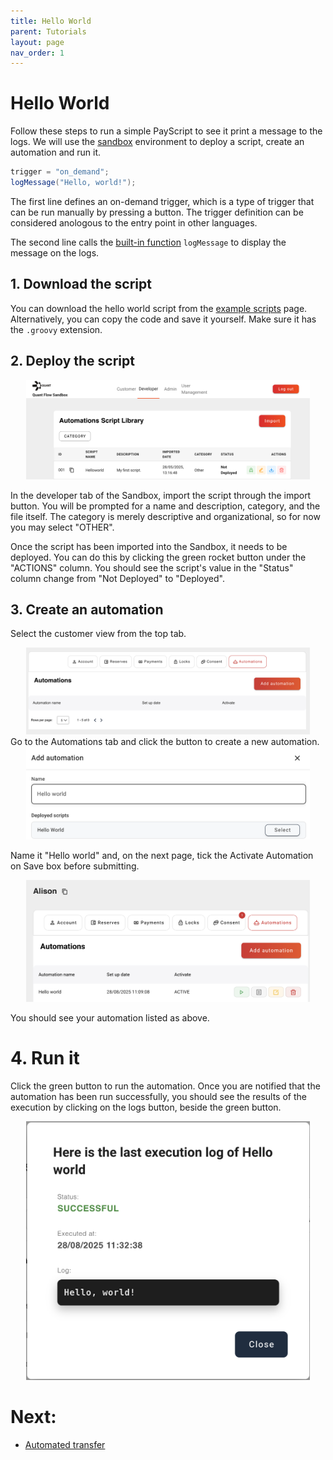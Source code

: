 ```yaml
---
title: Hello World
parent: Tutorials
layout: page
nav_order: 1
---
```


# Hello World
Follow these steps to run a simple PayScript to see it print a message to the logs.
We will use the [sandbox](sandbox) environment to deploy a script, create an automation and run it.

```groovy
trigger = "on_demand";
logMessage("Hello, world!");
```

The first line defines an on-demand trigger, which is a type of trigger that can be run manually by pressing a button. The trigger definition can be considered anologous to the entry point in other languages.

The second line calls the [built-in function][built-in function] `logMessage` to display the message on the logs.

## 1. Download the script 
You can download the hello world script from the [example scripts][hello world] page. Alternatively, you can copy the code and save it yourself. Make sure it has the `.groovy` extension.

## 2. Deploy the script
<div style="text-align: center;">
    <img src="/assets/images/tutorial0/hello-world-deploy.png" width="90%">
</div>

In the developer tab of the Sandbox, import the script through the import button. You will be prompted for a name and description, category, and the file itself. The category is merely descriptive and organizational, so for now you may select "OTHER".

Once the script has been imported into the Sandbox, it needs to be deployed. You can do this by clicking the green rocket button under the "ACTIONS" column. You should see the script's value in the "Status" column change from "Not Deployed" to "Deployed".

## 3. Create an automation
Select the customer view from the top tab.

<div style="text-align: center;">
    <img src="/assets/images/tutorial1/create_automation.png" width="90%">
</div>
Go to the Automations tab and click the button to create a new automation.
<div style="text-align: center;">
    <img src="/assets/images/tutorial_helloworld/add_automation_helloworld.png" width="90%">
</div>

Name it "Hello world" and, on the next page, tick the Activate Automation on Save box before submitting.
<div style="text-align: center;">
    <img src="/assets/images/tutorial_helloworld/active_helloworld.png" width="90%">
</div>

You should see your automation listed as above. 

# 4. Run it
Click the green button to run the automation. Once you are notified that the automation has been run successfully, you should see the results of the execution by clicking on the logs button, beside the green button.
<div style="text-align: center;">
    <img src="/assets/images/tutorial_helloworld/logs_helloworld.png" width="90%">
</div>

# Next:
- [Automated transfer]

[Automated transfer]: /docs/tutorials/tutorial_automated_transfer

[sandbox]: /docs/sandbox
[hello world]: /docs/payscript/example_scripts/hello_world
[built-in function]: /docs/payscript/built_in_functions